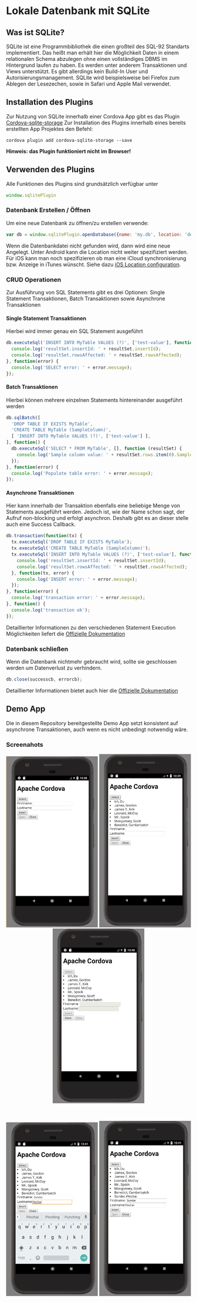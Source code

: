 # Lokale Datenbank mit SQLite

## Was ist SQLite?
SQLite ist eine Programmbibliothek die einen großteil des SQL-92 Standarts implementiert. Das heißt man erhält hier die Möglichkeit Daten in einem relationalen Schema abzulegen ohne einen vollständiges DBMS im Hintergrund laufen zu haben. Es werden unter anderem Transaktionen und Views unterstützt. Es gibt allerdings kein Build-In User und Autorisierungsmanagement. SQLite wird beispielsweise bei Firefox zum Ablegen der Lesezechen, sowie in Safari und Apple Mail verwendet.

## Installation des Plugins
Zur Nutzung von SQLite innerhalb einer Cordova App gibt es das Plugin [Cordova-sqlite-storage](https://github.com/litehelpers/Cordova-sqlite-storage)
Zur Installation des Plugins innerhalb eines bereits erstellten App Projektes den Befehl:
```
cordova plugin add cordova-sqlite-storage --save
```
**Hinweis: das Plugin funktioniert nicht im Browser!**

## Verwenden des Plugins
Alle Funktionen des Plugins sind grundsätzlich verfügbar unter
```javascript
window.sqlitePlugin
```
### Datenbank Erstellen / Öffnen
Um eine neue Datenbank zu öffnen/zu erstellen verwende:
```javascript
var db = window.sqlitePlugin.openDatabase({name: 'my.db', location: 'default'}, successcb, errorcb);
```
Wenn die Datenbankdatei nicht gefunden wird, dann wird eine neue Angelegt. Unter Android kann die Location nicht weiter spezifiziert werden. Für iOS kann man noch spezifizieren ob man eine iCloud synchronisierung bzw. Anzeige in iTunes wünscht. Siehe dazu [iOS Location configuration](https://github.com/litehelpers/Cordova-sqlite-storage#opening-a-database).

### CRUD Operationen
Zur Ausführung von SQL Statements gibt es drei Optionen: Single Statement Transaktionen, Batch Transaktionen sowie Asynchrone Transaktionen

#### Single Statement Transaktionen
Hierbei wird immer genau ein SQL Statement ausgeführt
```javascript
db.executeSql('INSERT INTO MyTable VALUES (?)', ['test-value'], function (resultSet) {
  console.log('resultSet.insertId: ' + resultSet.insertId);
  console.log('resultSet.rowsAffected: ' + resultSet.rowsAffected);
}, function(error) {
  console.log('SELECT error: ' + error.message);
});
```

#### Batch Transaktionen
Hierbei können mehrere einzelnen Statements hintereinander ausgeführt werden
```javascript
db.sqlBatch([
  'DROP TABLE IF EXISTS MyTable',
  'CREATE TABLE MyTable (SampleColumn)',
  [ 'INSERT INTO MyTable VALUES (?)', ['test-value'] ],
], function() {
  db.executeSql('SELECT * FROM MyTable', [], function (resultSet) {
    console.log('Sample column value: ' + resultSet.rows.item(0).SampleColumn);
  });
}, function(error) {
  console.log('Populate table error: ' + error.message);
});
```

#### Asynchrone Transaktionen
Hier kann innerhalb der Transaktion ebenfalls eine beliebige Menge von Statements ausgeführt werden. Jedoch ist, wie der Name schon sagt, der Aufruf non-blocking und erfolgt asynchron. Deshalb gibt es an dieser stelle auch eine Success Callback.
```javascript
db.transaction(function(tx) {
  tx.executeSql('DROP TABLE IF EXISTS MyTable');
  tx.executeSql('CREATE TABLE MyTable (SampleColumn)');
  tx.executeSql('INSERT INTO MyTable VALUES (?)', ['test-value'], function(tx, resultSet) {
    console.log('resultSet.insertId: ' + resultSet.insertId);
    console.log('resultSet.rowsAffected: ' + resultSet.rowsAffected);
  }, function(tx, error) {
    console.log('INSERT error: ' + error.message);
  });
}, function(error) {
  console.log('transaction error: ' + error.message);
}, function() {
  console.log('transaction ok');
});
```

Detaillierter Informationen zu den verschiedenen Statement Execution Möglichkeiten liefert die [Offizielle Dokumentation](https://github.com/litehelpers/Cordova-sqlite-storage#sql-transactions)

### Datenbank schließen

Wenn die Datenbank nichtmehr gebraucht wird, sollte sie geschlossen werden um Datenverlust zu verhindern.
```javascript
db.close(successcb, errorcb);
```
Detaillierter Informationen bietet auch hier die [Offizielle Dokumentation](https://github.com/litehelpers/Cordova-sqlite-storage#close-a-database-object)

## Demo App

Die in diesem Repository bereitgestellte Demo App setzt konsistent auf asynchrone Transaktionen, auch wenn es nicht unbedingt notwendig wäre.

### Screenahots
<p align="center">
  <img src="/app_pics/startScreen.PNG" width="250"/>
  <img src="/app_pics/afterSelect.PNG" width="250"/>
  <img src="/app_pics/afterClose.PNG" width="250"/>
</p><br>
<p align="center">
  <img src="/app_pics/whileInsert.PNG" width="250"/>
  <img src="/app_pics/afterInsert.PNG" width="250"/>
</p>
